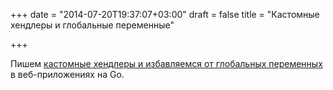 +++
date = "2014-07-20T19:37:07+03:00"
draft = false
title = "Кастомные хендлеры и глобальные переменные"

+++

<p>Пишем <a href="https://elithrar.github.io/article/custom-handlers-avoiding-globals/">кастомные хендлеры и избавляемся от глобальных переменных</a> в веб-приложениях на Go.</p>

